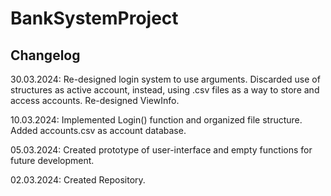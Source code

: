 # BankSystemProject

## Changelog

30.03.2024:
Re-designed login system to use arguments. Discarded use of structures as active account, instead, using .csv files as a way to store and access accounts.
Re-designed ViewInfo.

10.03.2024:
Implemented Login() function and organized file structure.
Added accounts.csv as account database.

05.03.2024:
Created prototype of user-interface and empty functions for future development.

02.03.2024:
Created Repository.
